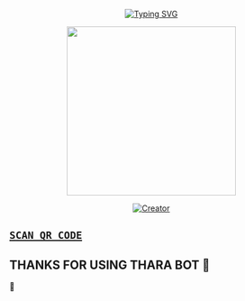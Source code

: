 <p align="center"> 
  <p align="center">
  <a href="https://git.io/typing-svg"><img src="https://readme-typing-svg.demolab.com?font=Bungee+Shade&size=25&pause=1000&background=FF000000&width=435&lines=THARA+MD+WA:BOT+;Created+By+Chamiya" alt="Typing SVG" /></a>
</p> 
  
<p align="center"> 
<img src="https://i.ibb.co/qW37QJQ/0bb85ef643bdcee16c793b37e788ed44.jpg" width="300" height="300"/>
</p>

<p align="center">
<a href="#"><img title="Creator" src="https://img.shields.io/badge/Creator-CHAMIYA-blue.svg?style=for-the-badge&logo=github"></a>
</p> 

## [`SCAN QR CODE`](https://replit.com/@CHAMI031/Queen-THARA?v=1)

## THANKS FOR USING THARA BOT 💃
 💃

